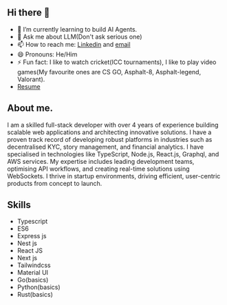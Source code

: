 ## Hi there 👋

- 🌱 I’m currently learning to build AI Agents.
- 💬 Ask me about LLM(Don't ask serious one)
- 📫 How to reach me: [Linkedin](https://www.linkedin.com/in/krishnakamalsingh) and [email](singhkrishk07@gmail.com)
- 😄 Pronouns: He/Him
- ⚡ Fun fact: I like to watch cricket(ICC tournaments), I like to play video games(My favourite ones are CS GO, Asphalt-8, Asphalt-legend, Valorant).
- [Resume](https://drive.google.com/file/d/1x6f3xdsU07SeUmht7AvAaiEnz712LPQp/view?usp=drive_link)

## About me.
I am a skilled full-stack developer with over 4 years of experience building scalable web applications and architecting innovative solutions. I have a proven track record of developing robust platforms in industries such as decentralised KYC, story management, and financial analytics. I have specialised in technologies like TypeScript, Node.js, React.js, Graphql, and AWS services. My expertise includes leading development teams, optimising API workflows, and creating real-time solutions using WebSockets. I thrive in startup environments, driving efficient, user-centric products from concept to launch.

## Skills
-  Typescript
-  ES6
-  Express js
-  Nest js
-  React JS
-  Next js
-  Tailwindcss
-  Material UI
-  Go(basics)
-  Python(basics)
-  Rust(basics)
